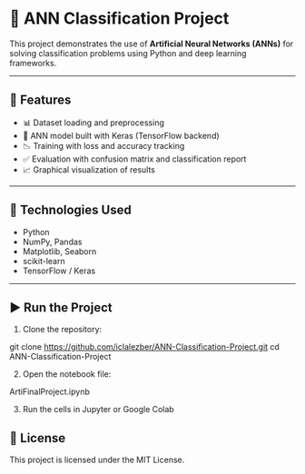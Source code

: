 # 🤖 ANN Classification Project

This project demonstrates the use of **Artificial Neural Networks (ANNs)** for solving classification problems using Python and deep learning frameworks.

---

## 📌 Features

- 📊 Dataset loading and preprocessing
- 🧠 ANN model built with Keras (TensorFlow backend)
- 📉 Training with loss and accuracy tracking
- ✅ Evaluation with confusion matrix and classification report
- 📈 Graphical visualization of results

---

## 🧰 Technologies Used

- Python
- NumPy, Pandas
- Matplotlib, Seaborn
- scikit-learn
- TensorFlow / Keras

---

## ▶️ Run the Project

1. Clone the repository:

git clone https://github.com/iclalezber/ANN-Classification-Project.git
cd ANN-Classification-Project

2. Open the notebook file:

ArtiFinalProject.ipynb

3. Run the cells in Jupyter or Google Colab

## 📜 License
This project is licensed under the MIT License.   
